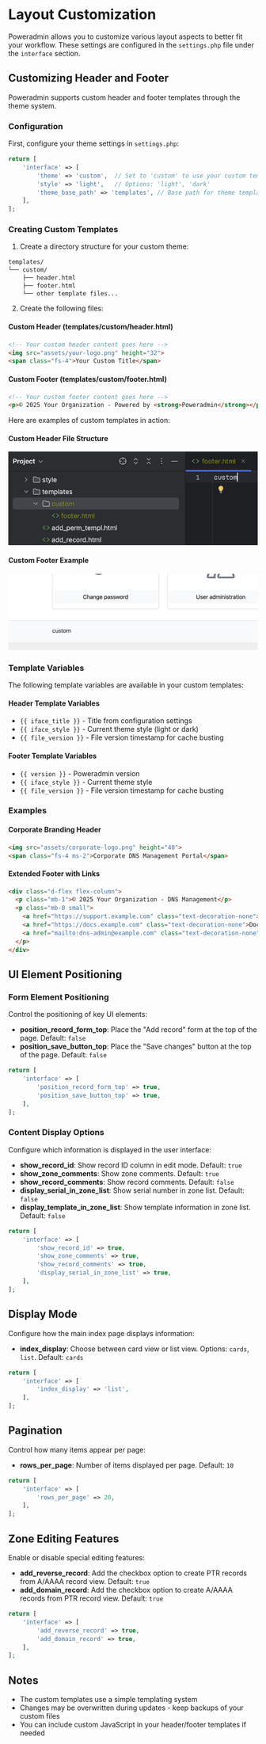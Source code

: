 # Layout Customization

Poweradmin allows you to customize various layout aspects to better fit your workflow. These settings are configured in the `settings.php` file under the `interface` section.

## Customizing Header and Footer

Poweradmin supports custom header and footer templates through the theme system.

### Configuration

First, configure your theme settings in `settings.php`:

```php
return [
    'interface' => [
        'theme' => 'custom',  // Set to 'custom' to use your custom templates
        'style' => 'light',   // Options: 'light', 'dark'
        'theme_base_path' => 'templates', // Base path for theme templates
    ],
];
```

### Creating Custom Templates

1. Create a directory structure for your custom theme:

```
templates/
└── custom/
    ├── header.html
    ├── footer.html
    └── other template files...
```

2. Create the following files:

#### Custom Header (templates/custom/header.html)

```html
<!-- Your custom header content goes here -->
<img src="assets/your-logo.png" height="32">
<span class="fs-4">Your Custom Title</span>
```

#### Custom Footer (templates/custom/footer.html)

```html
<!-- Your custom footer content goes here -->
<p>© 2025 Your Organization - Powered by <strong>Poweradmin</strong></p>
```

Here are examples of custom templates in action:

#### Custom Header File Structure
![Custom Header Structure](../../screenshots/custom_header.png)

#### Custom Footer Example
![Custom Footer Example](../../screenshots/custom_footer.png)

### Template Variables

The following template variables are available in your custom templates:

#### Header Template Variables

- `{{ iface_title }}` - Title from configuration settings
- `{{ iface_style }}` - Current theme style (light or dark)
- `{{ file_version }}` - File version timestamp for cache busting

#### Footer Template Variables

- `{{ version }}` - Poweradmin version
- `{{ iface_style }}` - Current theme style
- `{{ file_version }}` - File version timestamp for cache busting

### Examples

#### Corporate Branding Header

```html
<img src="assets/corporate-logo.png" height="40">
<span class="fs-4 ms-2">Corporate DNS Management Portal</span>
```

#### Extended Footer with Links

```html
<div class="d-flex flex-column">
  <p class="mb-1">© 2025 Your Organization - DNS Management</p>
  <p class="mb-0 small">
    <a href="https://support.example.com" class="text-decoration-none">Support</a> |
    <a href="https://docs.example.com" class="text-decoration-none">Documentation</a> |
    <a href="mailto:dns-admin@example.com" class="text-decoration-none">Contact</a>
  </p>
</div>
```

## UI Element Positioning

### Form Element Positioning

Control the positioning of key UI elements:

- **position_record_form_top**: Place the "Add record" form at the top of the page. Default: `false`
- **position_save_button_top**: Place the "Save changes" button at the top of the page. Default: `false`

```php
return [
    'interface' => [
        'position_record_form_top' => true,
        'position_save_button_top' => true,
    ],
];
```

### Content Display Options

Configure which information is displayed in the user interface:

- **show_record_id**: Show record ID column in edit mode. Default: `true`
- **show_zone_comments**: Show zone comments. Default: `true`
- **show_record_comments**: Show record comments. Default: `false`
- **display_serial_in_zone_list**: Show serial number in zone list. Default: `false`
- **display_template_in_zone_list**: Show template information in zone list. Default: `false`

```php
return [
    'interface' => [
        'show_record_id' => true,
        'show_zone_comments' => true,
        'show_record_comments' => true,
        'display_serial_in_zone_list' => true,
    ],
];
```

## Display Mode

Configure how the main index page displays information:

- **index_display**: Choose between card view or list view. Options: `cards`, `list`. Default: `cards`

```php
return [
    'interface' => [
        'index_display' => 'list',
    ],
];
```

## Pagination

Control how many items appear per page:

- **rows_per_page**: Number of items displayed per page. Default: `10`

```php
return [
    'interface' => [
        'rows_per_page' => 20,
    ],
];
```

## Zone Editing Features

Enable or disable special editing features:

- **add_reverse_record**: Add the checkbox option to create PTR records from A/AAAA record view. Default: `true`
- **add_domain_record**: Add the checkbox option to create A/AAAA records from PTR record view. Default: `true`

```php
return [
    'interface' => [
        'add_reverse_record' => true,
        'add_domain_record' => true,
    ],
];
```

## Notes

- The custom templates use a simple templating system
- Changes may be overwritten during updates - keep backups of your custom files
- You can include custom JavaScript in your header/footer templates if needed